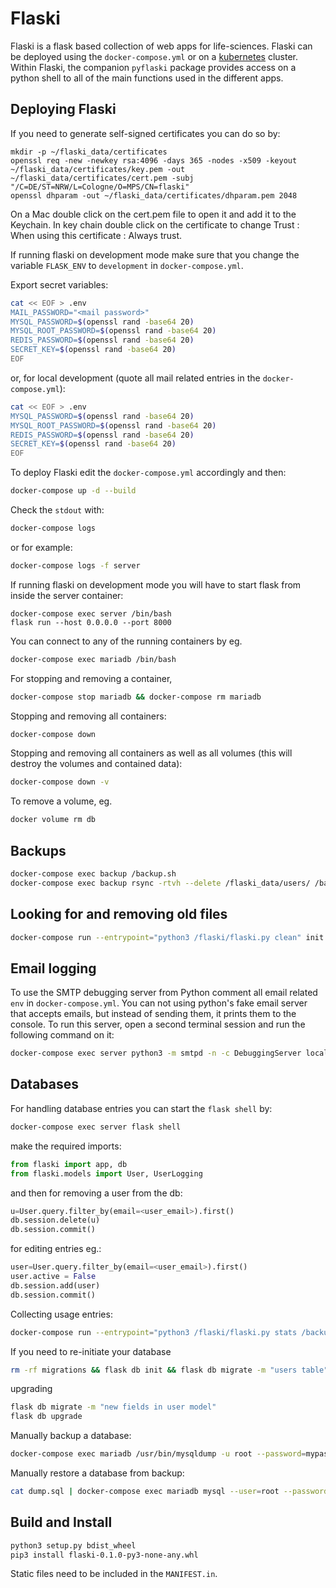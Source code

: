 # Flaski

Flaski is a flask based collection of web apps for life-sciences. Flaski can be deployed using the `docker-compose.yml` or on a [kubernetes](https://github.com/mpg-age-bioinformatics/flaski/tree/master/kubernetes#kubernetes) cluster. Within Flaski, the companion `pyflaski` package provides access on a python shell to all of the main functions used in the different apps.

## Deploying Flaski

If you need to generate self-signed certificates you can do so by:
```
mkdir -p ~/flaski_data/certificates 
openssl req -new -newkey rsa:4096 -days 365 -nodes -x509 -keyout ~/flaski_data/certificates/key.pem -out ~/flaski_data/certificates/cert.pem -subj "/C=DE/ST=NRW/L=Cologne/O=MPS/CN=flaski"
openssl dhparam -out ~/flaski_data/certificates/dhparam.pem 2048
```

On a Mac double click on the cert.pem file to open it and add it to the Keychain. In key chain double click on the certificate to change Trust : When using this certificate : Always trust. 

If running flaski on development mode make sure that you change the variable `FLASK_ENV` to `development` in `docker-compose.yml`.

Export secret variables:
```bash
cat << EOF > .env
MAIL_PASSWORD="<mail password>"
MYSQL_PASSWORD=$(openssl rand -base64 20)
MYSQL_ROOT_PASSWORD=$(openssl rand -base64 20)
REDIS_PASSWORD=$(openssl rand -base64 20)
SECRET_KEY=$(openssl rand -base64 20)
EOF
```

or, for local development (quote all mail related entries in the `docker-compose.yml`):
```bash
cat << EOF > .env
MYSQL_PASSWORD=$(openssl rand -base64 20)
MYSQL_ROOT_PASSWORD=$(openssl rand -base64 20)
REDIS_PASSWORD=$(openssl rand -base64 20)
SECRET_KEY=$(openssl rand -base64 20)
EOF
```

To deploy Flaski edit the `docker-compose.yml` accordingly and then:
```bash
docker-compose up -d --build
```
Check the `stdout` with:
```bash
docker-compose logs
```
or for example:
```bash
docker-compose logs -f server
```
If running flaski on development mode you will have to start flask from inside the server container:
```
docker-compose exec server /bin/bash
flask run --host 0.0.0.0 --port 8000
```
You can connect to any of the running containers by eg. 
```bash
docker-compose exec mariadb /bin/bash
```
For stopping and removing a container,
```bash
docker-compose stop mariadb && docker-compose rm mariadb
```
Stopping and removing all containers:
```bash
docker-compose down
```
Stopping and removing all containers as well as all volumes (this will destroy the volumes and contained data):
```bash
docker-compose down -v
```
To remove a volume, eg.
```bash
docker volume rm db
```

## Backups

```bash
docker-compose exec backup /backup.sh
docker-compose exec backup rsync -rtvh --delete /flaski_data/users/ /backup/users_data/
```

## Looking for and removing old files

```bash
docker-compose run --entrypoint="python3 /flaski/flaski.py clean" init
```

## Email logging

To use the SMTP debugging server from Python comment all email related `env` in `docker-compose.yml`.
You can not using python's fake email server that accepts emails, but instead of sending them, it prints them to the console. 
To run this server, open a second terminal session and run the following command on it:
```bash
docker-compose exec server python3 -m smtpd -n -c DebuggingServer localhost:8025
```

## Databases

For handling database entries you can start the `flask shell` by:
```bash
docker-compose exec server flask shell 
```
make the required imports:
```python
from flaski import app, db
from flaski.models import User, UserLogging
```
and then for removing a user from the db:
```python
u=User.query.filter_by(email=<user_email>).first()
db.session.delete(u)
db.session.commit()
```
for editing entries eg.:
```python
user=User.query.filter_by(email=<user_email>).first()
user.active = False
db.session.add(user)
db.session.commit()
```

Collecting usage entries:
```bash
docker-compose run --entrypoint="python3 /flaski/flaski.py stats /backup/stats" init
```

If you need to re-initiate your database
```bash
rm -rf migrations && flask db init && flask db migrate -m "users table" && flask db upgrade 
```

upgrading
```bash
flask db migrate -m "new fields in user model"
flask db upgrade
```

Manually backup a database:
```bash
docker-compose exec mariadb /usr/bin/mysqldump -u root --password=mypass flaski > dump.sql
```

Manually restore a database from backup:
```bash
cat dump.sql | docker-compose exec mariadb mysql --user=root --password=mypass flaski
```

## Build and Install

```bash
python3 setup.py bdist_wheel
pip3 install flaski-0.1.0-py3-none-any.whl
```
Static files need to be included in the `MANIFEST.in`.




